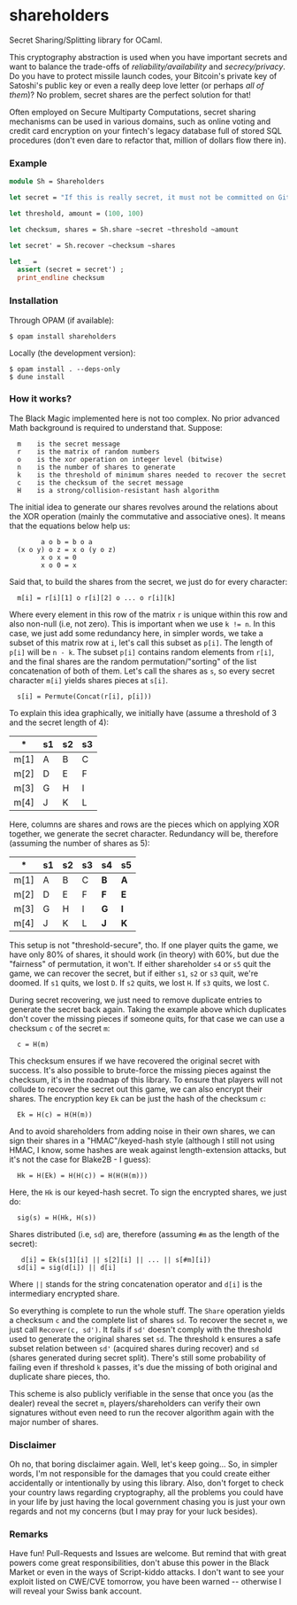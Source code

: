 shareholders
============

Secret Sharing/Splitting library for OCaml.

This cryptography abstraction is used when you have important secrets and want
to balance the trade-offs of _reliability/availability_ and _secrecy/privacy_. Do
you have to protect missile launch codes, your Bitcoin's private key of Satoshi's
public key or even a really deep love letter (or perhaps _all of them_)? No
problem, secret shares are the perfect solution for that!

Often employed on Secure Multiparty Computations, secret sharing mechanisms can
be used in various domains, such as online voting and credit card encryption on
your fintech's legacy database full of stored SQL procedures (don't even dare to
refactor that, million of dollars flow there in).

### Example

```ocaml
module Sh = Shareholders

let secret = "If this is really secret, it must not be committed on Git."

let threshold, amount = (100, 100)

let checksum, shares = Sh.share ~secret ~threshold ~amount

let secret' = Sh.recover ~checksum ~shares

let _ =
  assert (secret = secret') ;
  print_endline checksum
```

### Installation

Through OPAM (if available):

```shell
$ opam install shareholders
```

Locally (the development version):

```shell
$ opam install . --deps-only
$ dune install
```

### How it works?

The Black Magic implemented here is not too complex. No prior advanced Math
background is required to understand that. Suppose:

```
  m    is the secret message
  r    is the matrix of random numbers
  o    is the xor operation on integer level (bitwise)
  n    is the number of shares to generate
  k    is the threshold of minimum shares needed to recover the secret
  c    is the checksum of the secret message
  H    is a strong/collision-resistant hash algorithm
```

The initial idea to generate our shares revolves around the relations about the
XOR operation (mainly the commutative and associative ones). It means that
the equations below help us:

```
        a o b = b o a
  (x o y) o z = x o (y o z)
        x o x = 0
        x o 0 = x
```

Said that, to build the shares from the secret, we just do for every character:

```
  m[i] = r[i][1] o r[i][2] o ... o r[i][k]
```

Where every element in this row of the matrix `r` is unique within this row and
also non-null (i.e, not zero). This is important when we use `k != n`. In this
case, we just add some redundancy here, in simpler words, we take a subset of
this matrix row at `i`, let's call this subset as `p[i]`. The length of `p[i]` will
be `n - k`. The subset `p[i]` contains random elements from `r[i]`, and the final shares are
the random permutation/"sorting" of the list concatenation of both of them.
Let's call the shares as `s`, so every secret character `m[i]` yields shares
pieces at `s[i]`.

```
  s[i] = Permute(Concat(r[i], p[i]))
```

To explain this idea graphically, we initially have (assume a threshold of 3 and
the secret length of 4):

   \* | s1 | s2 | s3
------|----|----|-----
 m[1] |  A |  B |  C
 m[2] |  D |  E |  F
 m[3] |  G |  H |  I
 m[4] |  J |  K |  L

Here, columns are shares and rows are the pieces which on applying XOR together,
we generate the secret character. Redundancy will be, therefore (assuming the
number of shares as 5):

   \* | s1 | s2 | s3 | s4    | s5
------|----|----|----|-------|-------
 m[1] |  A |  B |  C | **B** | **A**
 m[2] |  D |  E |  F | **F** | **E**
 m[3] |  G |  H |  I | **G** | **I**
 m[4] |  J |  K |  L | **J** | **K**

This setup is not "threshold-secure", tho. If one player quits the game, we have only 80%
of shares, it should work (in theory) with 60%, but due the "fairness" of
permutation, it won't. If either shareholder `s4` or `s5` quit the game, we
can recover the secret, but if either `s1`, `s2` or `s3` quit, we're doomed.
If `s1` quits, we lost `D`. If `s2` quits, we lost `H`. If `s3` quits, we lost
`C`.

During secret recovering, we just need to remove duplicate entries to generate
the secret back again. Taking the example above which duplicates don't cover the
missing pieces if someone quits, for that case we can use a checksum `c` of the
secret `m`:

```
  c = H(m)
```

This checksum ensures if we have recovered the original secret with success. It's
also possible to brute-force the missing pieces against the checksum, it's in the
roadmap of this library. To ensure that players will not collude to recover the
secret out this game, we can also encrypt their shares. The encryption key `Ek`
can be just the hash of the checksum `c`:

```
  Ek = H(c) = H(H(m))
```

And to avoid shareholders from adding noise in their own shares, we can sign
their shares in a "HMAC"/keyed-hash style (although I still not using HMAC,
I know, some hashes are weak against length-extension attacks, but it's not the
case for Blake2B - I guess):

```
  Hk = H(Ek) = H(H(c)) = H(H(H(m)))
```

Here, the `Hk` is our keyed-hash secret. To sign the encrypted shares, we just do:

```
  sig(s) = H(Hk, H(s))
```

Shares distributed (i.e, `sd`) are, therefore (assuming `#m` as the length of the
secret):

```
   d[i] = Ek(s[1][i] || s[2][i] || ... || s[#m][i])
  sd[i] = sig(d[i]) || d[i]
```

Where `||` stands for the string concatenation operator and `d[i]` is the
intermediary encrypted share.

So everything is complete to run the whole stuff. The `Share` operation yields
a checksum `c` and the complete list of shares `sd`. To recover the secret `m`,
we just call `Recover(c, sd')`. It fails if `sd'` doesn't comply with the threshold
used to generate the original shares set `sd`. The threshold `k` ensures a safe
subset relation between `sd'` (acquired shares during recover) and `sd` (shares
generated during secret split). There's still some probability of failing even
if threshold `k` passes, it's due the missing of both original and duplicate
share pieces, tho.

This scheme is also publicly verifiable in the sense that once you (as the dealer)
reveal the secret `m`, players/shareholders can verify their own signatures
without even need to run the recover algorithm again with the major number of
shares.

### Disclaimer

Oh no, that boring disclaimer again. Well, let's keep going... So, in simpler
words, I'm not responsible for the damages that you could create either
accidentally or intentionally by using this library. Also, don't forget to check
your country laws regarding cryptography, all the problems you could have in
your life by just having the local government chasing you is just your own
regards and not my concerns (but I may pray for your luck besides).

### Remarks

Have fun! Pull-Requests and Issues are welcome. But remind that with great powers
come great responsibilities, don't abuse this power in the Black Market or even
in the ways of Script-kiddo attacks. I don't want to see your exploit listed on
CWE/CVE tomorrow, you have been warned -- otherwise I will reveal your Swiss bank
account.
